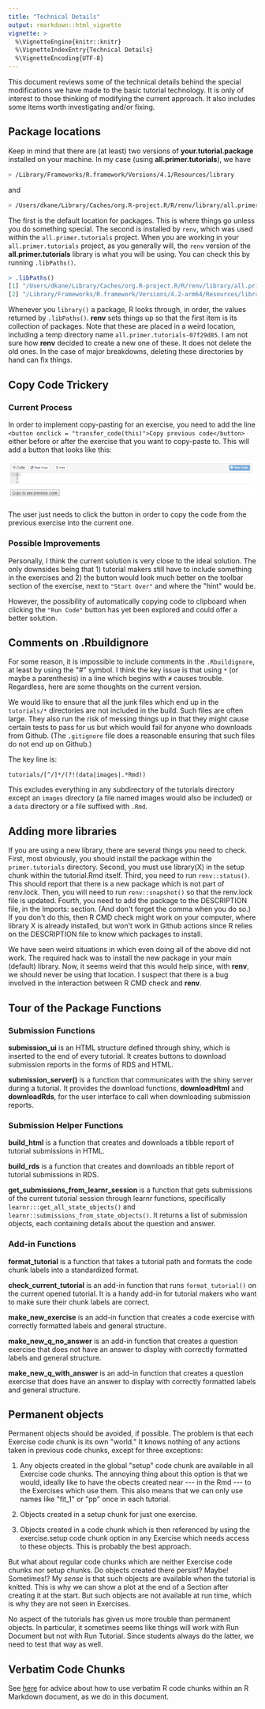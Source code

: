 ```yaml
---
title: "Technical Details"
output: rmarkdown::html_vignette
vignette: >
  %\VignetteEngine{knitr::knitr}
  %\VignetteIndexEntry{Technical Details}
  %\VignetteEncoding{UTF-8}
---
```



This document reviews some of the technical details behind the special modifications we have made to the basic tutorial technology. It is only of interest to those thinking of modifying the current approach. It also includes some items worth investigating and/or fixing.


## Package locations

<!-- DK: Not sure this is true with new version of renv. Maybe there are more? -->

Keep in mind that there are (at least) two versions of **your.tutorial.package** installed on your machine. In my case (using **all.primer.tutorials**), we have


```bash
> /Library/Frameworks/R.framework/Versions/4.1/Resources/library
```

and


```bash
> /Users/dkane/Library/Caches/org.R-project.R/R/renv/library/all.primer.tutorials-07f29d85/R-4.2/aarch64-apple-darwin20"
```

The first is the default location for packages. This is where things go unless you do something special. The second is installed by `renv`, which was used within the `all.primer.tutorials` project. When you are working in your `all.primer.tutorials` project, as you generally will, the `renv` version of the **all.primer.tutorials** library is what you will be using. You can check this by running `.libPaths()`.


```r
> .libPaths()
[1] "/Users/dkane/Library/Caches/org.R-project.R/R/renv/library/all.primer.tutorials-07f29d85/R-4.2/aarch64-apple-darwin20"
[2] "/Library/Frameworks/R.framework/Versions/4.2-arm64/Resources/library" 
```

Whenever you `library()` a package, R looks through, in order, the values returned by `.libPaths()`. **renv** sets things up so that the first item is its collection of packages. Note that these are placed in a weird location, including a temp directory name `all.primer.tutorials-07f29d85`. I am not sure how **renv** decided to create a new one of these. It does not delete the old ones. In the case of major breakdowns, deleting these directories by hand can fix things.



## Copy Code Trickery

### Current Process

In order to implement copy-pasting for an exercise, you need to add the line `<button onclick = "transfer_code(this)">Copy previous code</button>` either before or after the exercise that you want to copy-paste to. This will add a button that looks like this:

![plot of chunk unnamed-chunk-4](images/copy-button.png)

The user just needs to click the button in order to copy the code from the previous exercise into the current one.

### Possible Improvements

Personally, I think the current solution is very close to the ideal solution. The only downsides being that 1) tutorial makers still have to include something in the exercises and 2) the button would look much better on the toolbar section of the exercise, next to `"Start Over"` and where the "hint" would be.

However, the possibility of automatically copying code to clipboard when clicking the `"Run Code"` button has yet been explored and could offer a better solution.



## Comments on .Rbuildignore

For some reason, it is impossible to include comments in the `.Rbuildignore`, at least by using the "#" symbol. I think the key issue is that using `*` (or maybe a parenthesis) in a line which begins with `#` causes trouble. Regardless, here are some thoughts on the current version.

We would like to ensure that all the junk files which end up in the `tutorials/*` directories are not included in the build. Such files are often large. They also run the risk of messing things up in that they might cause certain tests to pass for us but which would fail for anyone who downloads from Github. (The `.gitignore` file does a reasonable ensuring that such files do not end up on Github.)

The key line is:

````
tutorials/[^/]*/(?!(data|images|.*Rmd))
````

This excludes everything in any subdirectory of the tutorials directory except an `images` directory (a file named images would also be included) or a `data` directory or a file suffixed with `.Rmd`. 


## Adding more libraries

If you are using a new library, there are several things you need to check. First, most obviously, you should install the package within the `primer.tutorials` directory. Second, you must use library(X) in the setup chunk within the tutorial.Rmd itself. Third, you need to run `renv::status()`. This should report that there is a new package which is not part of renv.lock. Then, you will need to run `renv::snapshot()` so that the renv.lock file is updated. Fourth, you need to add the package to the DESCRIPTION file, in the Imports: section. (And don't forget the comma when you do so.) If you don't do this, then R CMD check might work on your computer, where library X is already installed, but won't work in Github actions since R relies on the DESCRIPTION file to know which packages to install.

We have seen weird situations in which even doing all of the above did not work. The required hack was to install the new package in your main (default) library. Now, it seems weird that this would help since, with **renv**, we should never be using that location. I suspect that there is a bug involved in the interaction between R CMD check and **renv**.



## Tour of the Package Functions

### Submission Functions

**submission_ui** is an HTML structure defined through shiny, which is inserted to the end of every tutorial. It creates buttons to download submission reports in the forms of RDS and HTML.

**submission_server()** is a function that communicates with the shiny server during a tutorial. It provides the download functions, **downloadHtml** and **downloadRds**, for the user interface to call when downloading submission reports.

### Submission Helper Functions

**build_html** is a function that creates and downloads a tibble report of tutorial submissions in HTML.

**build_rds** is a function that creates and downloads an tibble report of tutorial submissions in RDS.

**get_submissions_from_learnr_session** is a function that gets submissions of the current tutorial session through learnr functions, specifically `learnr:::get_all_state_objects()` and `learnr::submissions_from_state_objects()`. It returns a list of submission objects, each containing details about the question and answer.


### Add-in Functions

**format_tutorial** is a function that takes a tutorial path and formats the code chunk labels into a standardized format.

**check_current_tutorial** is an add-in function that runs `format_tutorial()` on the current opened tutorial. It is a handy add-in for tutorial makers who want to make sure their chunk labels are correct.

**make_new_exercise** is an add-in function that creates a code exercise with correctly formatted labels and general structure.

**make_new_q_no_answer** is an add-in function that creates a question exercise that does not have an answer to display with correctly formatted labels and general structure.

**make_new_q_with_answer** is an add-in function that creates a question exercise that does have an answer to display with correctly formatted labels and general structure.





## Permanent objects

Permanent objects should be avoided, if possible. The problem is that each Exercise code chunk is its own "world." It knows nothing of any actions taken in previous code chunks, except for three exceptions:

1) Any objects created in the global "setup" code chunk are available in all Exercise code chunks. The annoying thing about this option is that we would, ideally like to have the obects created near --- in the Rmd --- to the Exercises which use them. This also means that we can only use names like "fit_1" or "pp" once in each tutorial.

2) Objects created in a setup chunk for just one exercise. 

3) Objects created in a code chunk which is then referenced by using the exercise.setup code chunk option in any Exercise which needs access to these objects. This is probably the best approach.

But what about regular code chunks which are neither Exercise code chunks nor setup chunks. Do objects created there persist? Maybe! Sometimes!? My *sense* is that such objects are available when the tutorial is knitted. This is why we can show a plot at the end of a Section after creating it at the start. But such objects are not available at run time, which is why they are not seen in Exercises.

No aspect of the tutorials has given us more trouble than permanent objects. In particular, it sometimes seems like things will work with Run Document but not with Run Tutorial. Since students always do the latter, we need to test that way as well.

## Verbatim Code Chunks

See [here](https://support.rstudio.com/hc/en-us/articles/360018181633-Including-verbatim-R-code-chunks-inside-R-Markdown) for advice about how to use verbatim R code chunks within an R Markdown document, as we do in this document. 


